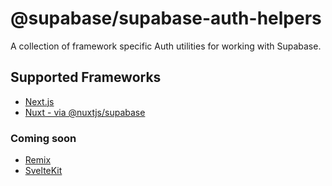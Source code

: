 # @supabase/supabase-auth-helpers

A collection of framework specific Auth utilities for working with Supabase.

## Supported Frameworks

- [Next.js](./src/nextjs/README.md)
- [Nuxt - via @nuxtjs/supabase](https://supabase.nuxtjs.org/)

### Coming soon

- [Remix](https://github.com/supabase-community/supabase-auth-helpers/issues/57)
- [SvelteKit](https://github.com/supabase-community/supabase-auth-helpers/issues/54)
